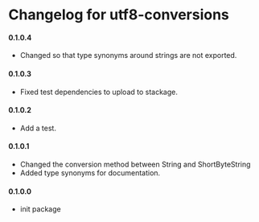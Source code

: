 # Changelog for utf8-conversions

#### 0.1.0.4

- Changed so that type synonyms around strings are not exported.

#### 0.1.0.3

- Fixed test dependencies to upload to stackage.

#### 0.1.0.2

- Add a test.

#### 0.1.0.1
- Changed the conversion method between String and ShortByteString
- Added type synonyms for documentation.


#### 0.1.0.0
- init package
